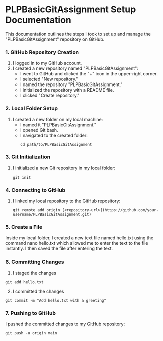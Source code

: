 # PLPBasicGitAssignment Setup Documentation

This documentation outlines the steps I took to set up and manage the "PLPBasicGitAssignment" repository on GitHub.

### 1. GitHub Repository Creation

1. I logged in to my GitHub account.
2. I created a new repository named "PLPBasicGitAssignment":
   - I went to GitHub and clicked the "+" icon in the upper-right corner.
   - I selected "New repository."
   - I named the repository "PLPBasicGitAssignment."
   - I initialized the repository with a README file.
   - I clicked "Create repository."

### 2. Local Folder Setup

1. I created a new folder on my local machine:
   - I named it "PLPBasicGitAssignment."
   - I opened Git bash.
   - I navigated to the created folder:
     ```
     cd path/to/PLPBasicGitAssignment
     
     ```

### 3. Git Initialization

1. I initialized a new Git repository in my local folder:
   ```
   git init
   
   ```
### 4. Connecting to GitHub
1. I linked my local repository to the GitHub repository:
   ```
   git remote add origin [<repository-url>](https://github.com/your-username/PLPBasicGitAssignment.git)
   
   ```
### 5. Create a File
Inside my local folder, I created a new text file named hello.txt using the command nano hello.txt which allowed me to enter the text to the file instantly.
I then saved the file after entering the text.

### 6. Committing Changes
1. I staged the changes
```
git add hello.txt

```
2. I committed the changes
```
git commit -m "Add hello.txt with a greeting"

```
### 7. Pushing to GitHub
I pushed the committed changes to my GitHub repository:
```
git push -u origin main

```
